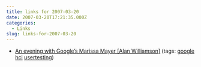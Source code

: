 ```yaml
---
title: links for 2007-03-20
date: 2007-03-20T17:21:35.000Z
categories:
  - Links
slug: links-for-2007-03-20
---
```

<ul class="simple">
  <li>
    <a class="reference external" href="http://alan.blog-city.com/an_evening_with_googles_marissa_mayer.htm">An evening with Google’s Marissa Mayer [Alan Williamson]</a> (tags: <a class="reference external" href="http://del.icio.us/nathanyergler/google">google</a> <a class="reference external" href="http://del.icio.us/nathanyergler/hci">hci</a> <a class="reference external" href="http://del.icio.us/nathanyergler/usertesting">usertesting</a>)
  </li>
</ul>



